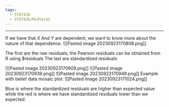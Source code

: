 ```yaml
---
tags:
  - STAT426
  - STAT426/Midterm1
---
```

---
If we have that $X$ And $Y$ are dependent, we want to know more about the nature of that dependence.
![[Pasted image 20230923170808.png]]

The first are the raw residuals, the Pearson residuals can be obtained from R using $residuals
The last are standardized residuals

![[Pasted image 20230923170909.png]]
![[Pasted image 20230923170939.png]]
![[Pasted image 20230923170949.png]]
Example with belief data mosaic plot:
![[Pasted image 20230923171024.png]]

Blue is where the standardized residuals are higher than expected value while the red is where we have standardized residuals lower than we expected.